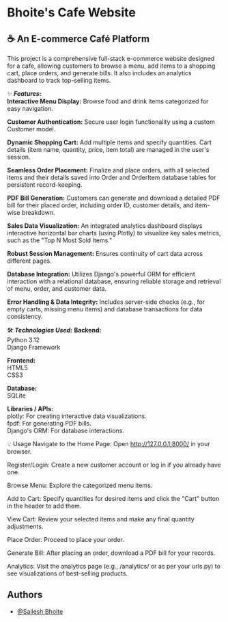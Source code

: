 # Bhoite's Cafe Website
## ☕ An E-commerce Café Platform
This project is a comprehensive full-stack e-commerce website designed for a cafe, allowing customers to browse a menu, add items to a shopping cart, place orders, and generate bills. It also includes an analytics dashboard to track top-selling items.

✨ **_Features:_**<br>
**Interactive Menu Display:** Browse food and drink items categorized for easy navigation.

**Customer Authentication:** Secure user login functionality using a custom Customer model.

**Dynamic Shopping Cart:** Add multiple items and specify quantities. Cart details (item name, quantity, price, item total) are managed in the user's session.

**Seamless Order Placement:** Finalize and place orders, with all selected items and their details saved into Order and OrderItem database tables for persistent record-keeping.

**PDF Bill Generation:** Customers can generate and download a detailed PDF bill for their placed order, including order ID, customer details, and item-wise breakdown.

**Sales Data Visualization:** An integrated analytics dashboard displays interactive horizontal bar charts (using Plotly) to visualize key sales metrics, such as the "Top N Most Sold Items."

**Robust Session Management:** Ensures continuity of cart data across different pages.

**Database Integration:** Utilizes Django's powerful ORM for efficient interaction with a relational database, ensuring reliable storage and retrieval of menu, order, and customer data.

**Error Handling & Data Integrity:** Includes server-side checks (e.g., for empty carts, missing menu items) and database transactions for data consistency.

🛠️ **_Technologies Used:_**
**Backend:**<br>
Python 3.12<br>
Django Framework<br>

**Frontend:**<br>
HTML5<br>
CSS3

**Database:**<br>
SQLite

**Libraries / APIs:**<br>
plotly: For creating interactive data visualizations.<br>
fpdf: For generating PDF bills.<br>
Django's ORM: For database interactions.

💡 Usage
Navigate to the Home Page: Open http://127.0.0.1:8000/ in your browser.

Register/Login: Create a new customer account or log in if you already have one.

Browse Menu: Explore the categorized menu items.

Add to Cart: Specify quantities for desired items and click the "Cart" button in the header to add them.

View Cart: Review your selected items and make any final quantity adjustments.

Place Order: Proceed to place your order.

Generate Bill: After placing an order, download a PDF bill for your records.

Analytics: Visit the analytics page (e.g., /analytics/ or as per your urls.py) to see visualizations of best-selling products.


## Authors

- [@Sailesh Bhoite](https://github.com/Sailesh-Bhoite)